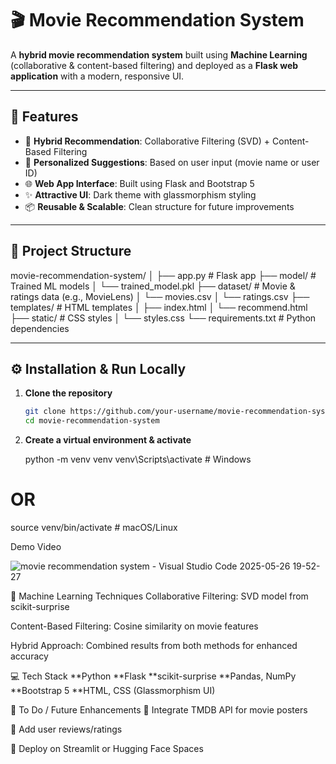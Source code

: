 # 🎬 Movie Recommendation System

A **hybrid movie recommendation system** built using **Machine Learning** (collaborative & content-based filtering) and deployed as a **Flask web application** with a modern, responsive UI.

---

## 🚀 Features

- 🔁 **Hybrid Recommendation**: Collaborative Filtering (SVD) + Content-Based Filtering
- 🎯 **Personalized Suggestions**: Based on user input (movie name or user ID)
- 🌐 **Web App Interface**: Built using Flask and Bootstrap 5
- ✨ **Attractive UI**: Dark theme with glassmorphism styling
- 📦 **Reusable & Scalable**: Clean structure for future improvements

---

## 📁 Project Structure

movie-recommendation-system/
│
├── app.py # Flask app
├── model/ # Trained ML models
│ └── trained_model.pkl
├── dataset/ # Movie & ratings data (e.g., MovieLens)
│ └── movies.csv
│ └── ratings.csv
├── templates/ # HTML templates
│ ├── index.html
│ └── recommend.html
├── static/ # CSS styles
│ └── styles.css
└── requirements.txt # Python dependencies


---

## ⚙️ Installation & Run Locally

1. **Clone the repository**
   ```bash
   git clone https://github.com/your-username/movie-recommendation-system.git
   cd movie-recommendation-system

2. **Create a virtual environment & activate**

   python -m venv venv
venv\Scripts\activate  # Windows
# OR
source venv/bin/activate  # macOS/Linux


Demo Video

![movie recommendation system - Visual Studio Code 2025-05-26 19-52-27](https://github.com/user-attachments/assets/f7543231-babd-4d3a-88ce-ba7102ba2a2b)


🧠 Machine Learning Techniques
Collaborative Filtering: SVD model from scikit-surprise

Content-Based Filtering: Cosine similarity on movie features

Hybrid Approach: Combined results from both methods for enhanced accuracy


💻 Tech Stack
**Python
**Flask
**scikit-surprise
**Pandas, NumPy
**Bootstrap 5
**HTML, CSS (Glassmorphism UI)

📌 To Do / Future Enhancements
🎥 Integrate TMDB API for movie posters

💬 Add user reviews/ratings

📱 Deploy on Streamlit or Hugging Face Spaces







